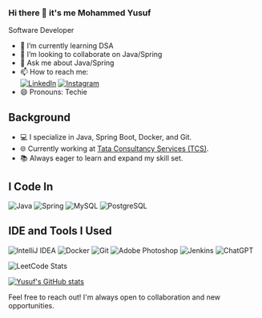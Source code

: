 ### Hi there 👋 it's me Mohammed Yusuf

Software Developer

- 🌱 I’m currently learning DSA
- 👯 I’m looking to collaborate on Java/Spring 
- 💬 Ask me about Java/Spring
- 📫 How to reach me:
<br /> [![LinkedIn](https://img.shields.io/badge/LinkedIn-%230077B5.svg?&style=for-the-badge&logo=LinkedIn&logoColor=white)](https://www.linkedin.com/in/yusuf1799/)
[![Instagram](https://img.shields.io/badge/Instagram-%23E4405F.svg?&style=for-the-badge&logo=Instagram&logoColor=white)](https://www.instagram.com/iam_saf7/)
- 😄 Pronouns: Techie

## Background

- 💻 I specialize in Java, Spring Boot, Docker, and Git.
- 🌐 Currently working at [Tata Consultancy Services (TCS)](https://www.tcs.com/).
- 📚 Always eager to learn and expand my skill set.

## I Code In
![Java](https://img.shields.io/badge/Java-%23ED8B00.svg?&style=for-the-badge&logo=Java&logoColor=white)
![Spring](https://img.shields.io/badge/Spring-%236DB33F.svg?&style=for-the-badge&logo=Spring&logoColor=white)
![MySQL](https://img.shields.io/badge/MySQL-%2300f.svg?&style=for-the-badge&logo=MySQL&logoColor=white)
![PostgreSQL](https://img.shields.io/badge/PostgreSQL-%23336791.svg?&style=for-the-badge&logo=PostgreSQL&logoColor=white)

## IDE and Tools I Used

![IntelliJ IDEA](https://img.shields.io/badge/IntelliJ%20IDEA-%23000000.svg?&style=for-the-badge&logo=IntelliJ%20IDEA&logoColor=white)
![Docker](https://img.shields.io/badge/Docker-%232496ED.svg?&style=for-the-badge&logo=Docker&logoColor=white)
![Git](https://img.shields.io/badge/Git-%23F05032.svg?&style=for-the-badge&logo=Git&logoColor=white)
![Adobe Photoshop](https://img.shields.io/badge/Adobe%20Photoshop-%2331A8FF.svg?&style=for-the-badge&logo=Adobe%20Photoshop&logoColor=white)
![Jenkins](https://img.shields.io/badge/Jenkins-%23D24939.svg?&style=for-the-badge&logo=Jenkins&logoColor=white)
![ChatGPT](https://img.shields.io/badge/ChatGPT-%230077B5.svg?&style=for-the-badge&logo=ChatGPT&logoColor=white)

![LeetCode Stats](https://leetcard.jacoblin.cool/YusufSaf?theme=dark&font=Marcellus&ext=contest)

[![Yusuf's GitHub stats](https://github-readme-stats.vercel.app/api?username=md-yusuf-f)](https://github.com/md-yusuf-f/github-readme-stats)

Feel free to reach out! I'm always open to collaboration and new opportunities.






